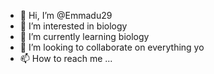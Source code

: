 - 👋 Hi, I’m @Emmadu29
- 👀 I’m interested in biology
- 🌱 I’m currently learning biology
- 💞️ I’m looking to collaborate on everything yo
- 📫 How to reach me ...

<!---
Emmadu29/Emmadu29 is a ✨ special ✨ repository because its `README.md` (this file) appears on your GitHub profile.
You can click the Preview link to take a look at your changes.
--->
